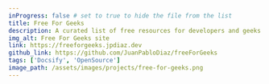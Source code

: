 ```yaml
---
inProgress: false # set to true to hide the file from the list
title: Free For Geeks
description: A curated list of free resources for developers and geeks.
img_alt: Free For Geeks site
link: https://freeforgeeks.jpdiaz.dev
github_link: https://github.com/JuanPabloDiaz/freeForGeeks
tags: ['Docsify', 'OpenSource']
image_path: /assets/images/projects/free-for-geeks.png
---
```

